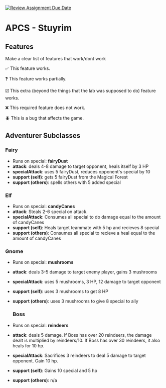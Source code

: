 [![Review Assignment Due Date](https://classroom.github.com/assets/deadline-readme-button-22041afd0340ce965d47ae6ef1cefeee28c7c493a6346c4f15d667ab976d596c.svg)](https://classroom.github.com/a/KprAwj1n)
# APCS - Stuyrim

## Features

Make a clear list of features that work/dont work

:white_check_mark: This feature works.

:question: This feature works partially.

:ballot_box_with_check: This extra (beyond the things that the lab was supposed to do) feature works.

:x: This required feature does not work.

:beetle: This is a bug that affects the game.


## Adventurer Subclasses

### Fairy
- Runs on special: **fairyDust**
- **attack**: deals 4-8 damage to target opponent, heals itself by 3 HP
- **specialAttack**: uses 5 fairyDust, reduces opponent's special by 10
- **support (self)**: gets 5 fairyDust from the Magical Forest
- **support (others)**: spells others with 5 added special

### Elf
- Runs on special: **candyCanes**
- **attack**: Steals 2-6 special on attack.
- **specialAttack**: Consumes all special to do damage equal to the amount of candyCanes
- **support (self)**: Heals target teammate with 5 hp and recieves 8 special
- **support (others)**: Consumes all special to recieve a heal equal to the amount of candyCanes

### Gnome
- Runs on special: **mushrooms**
- **attack**: deals 3-5 damage to target enemy player, gains 3 mushrooms
- **specialAttack**: uses 5 mushrooms, 3 HP, 12 damage to target opponent
- **support (self)**: uses 3 mushrooms to get 8 HP
- **support (others)**: uses 3 mushrooms to give 8 special to ally

  ### Boss
- Runs on special: **reindeers**
- **attack**: deals 5 damage. If Boss has over 20 reindeers, the damage dealt is multiplied by reindeers/10. If Boss has over 30 reindeers, it also heals for 10 hp.
- **specialAttack**: Sacrifices 3 reindeers to deal 5 damage to target opponent. Gain 10 hp.
- **support (self)**: Gains 10 special and 5 hp
- **support (others)**: n/a

